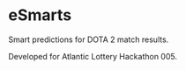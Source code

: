 # eSmarts
Smart predictions for DOTA 2 match results.

Developed for Atlantic Lottery Hackathon 005.
